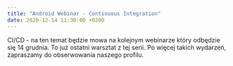 ```yaml
---
title: "Android Webinar - Continuous Integration"
date: 2020-12-14 11:30:00 +0200
---
```


CI/CD - na ten temat będzie mowa na kolejnym webinarze który odbędzie się 14 grudnia.
To już ostatni warsztat z tej serii. Po więcej takich wydarzeń, zapraszamy do obserwowania naszego profilu.